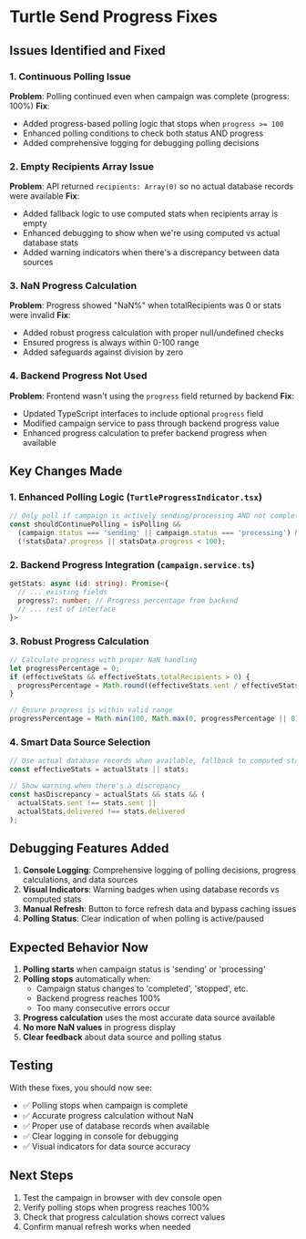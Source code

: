 # Turtle Send Progress Fixes

## Issues Identified and Fixed

### 1. **Continuous Polling Issue**
**Problem**: Polling continued even when campaign was complete (progress: 100%)
**Fix**: 
- Added progress-based polling logic that stops when `progress >= 100`
- Enhanced polling conditions to check both status AND progress
- Added comprehensive logging for debugging polling decisions

### 2. **Empty Recipients Array Issue**
**Problem**: API returned `recipients: Array(0)` so no actual database records were available
**Fix**:
- Added fallback logic to use computed stats when recipients array is empty
- Enhanced debugging to show when we're using computed vs actual database stats
- Added warning indicators when there's a discrepancy between data sources

### 3. **NaN Progress Calculation**
**Problem**: Progress showed "NaN%" when totalRecipients was 0 or stats were invalid
**Fix**:
- Added robust progress calculation with proper null/undefined checks
- Ensured progress is always within 0-100 range
- Added safeguards against division by zero

### 4. **Backend Progress Not Used**
**Problem**: Frontend wasn't using the `progress` field returned by backend
**Fix**:
- Updated TypeScript interfaces to include optional `progress` field
- Modified campaign service to pass through backend progress value
- Enhanced progress calculation to prefer backend progress when available

## Key Changes Made

### 1. Enhanced Polling Logic (`TurtleProgressIndicator.tsx`)
```typescript
// Only poll if campaign is actively sending/processing AND not complete
const shouldContinuePolling = isPolling && 
  (campaign.status === 'sending' || campaign.status === 'processing') &&
  (!statsData?.progress || statsData.progress < 100);
```

### 2. Backend Progress Integration (`campaign.service.ts`)
```typescript
getStats: async (id: string): Promise<{
  // ... existing fields
  progress?: number; // Progress percentage from backend
  // ... rest of interface
}>
```

### 3. Robust Progress Calculation
```typescript
// Calculate progress with proper NaN handling
let progressPercentage = 0;
if (effectiveStats && effectiveStats.totalRecipients > 0) {
  progressPercentage = Math.round((effectiveStats.sent / effectiveStats.totalRecipients) * 100);
}

// Ensure progress is within valid range
progressPercentage = Math.min(100, Math.max(0, progressPercentage || 0));
```

### 4. Smart Data Source Selection
```typescript
// Use actual database records when available, fallback to computed stats
const effectiveStats = actualStats || stats;

// Show warning when there's a discrepancy
const hasDiscrepancy = actualStats && stats && (
  actualStats.sent !== stats.sent || 
  actualStats.delivered !== stats.delivered
);
```

## Debugging Features Added

1. **Console Logging**: Comprehensive logging of polling decisions, progress calculations, and data sources
2. **Visual Indicators**: Warning badges when using database records vs computed stats
3. **Manual Refresh**: Button to force refresh data and bypass caching issues
4. **Polling Status**: Clear indication of when polling is active/paused

## Expected Behavior Now

1. **Polling starts** when campaign status is 'sending' or 'processing'
2. **Polling stops** automatically when:
   - Campaign status changes to 'completed', 'stopped', etc.
   - Backend progress reaches 100%
   - Too many consecutive errors occur
3. **Progress calculation** uses the most accurate data source available
4. **No more NaN values** in progress display
5. **Clear feedback** about data source and polling status

## Testing

With these fixes, you should now see:
- ✅ Polling stops when campaign is complete
- ✅ Accurate progress calculation without NaN
- ✅ Proper use of database records when available
- ✅ Clear logging in console for debugging
- ✅ Visual indicators for data source accuracy

## Next Steps

1. Test the campaign in browser with dev console open
2. Verify polling stops when progress reaches 100%
3. Check that progress calculation shows correct values
4. Confirm manual refresh works when needed

